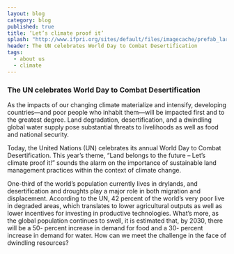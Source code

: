 ```yaml
---
layout: blog
category: blog
published: true
title: ‘Let’s climate proof it’
splash: "http://www.ifpri.org/sites/default/files/imagecache/prefab_large/8790104750_23634e1ae7_m.jpg"
header: The UN celebrates World Day to Combat Desertification
tags:
  - about us
  - climate
---
```


### The UN celebrates World Day to Combat Desertification

As the impacts of our changing climate materialize and intensify, developing countries—and poor people who inhabit them—will be impacted first and to the greatest degree. Land degradation, desertification, and a dwindling global water supply pose substantial threats to livelihoods as well as food and national security.

Today, the United Nations (UN) celebrates its annual World Day to Combat Desertification. This year’s theme, “Land belongs to the future – Let’s climate proof it!” sounds the alarm on the importance of sustainable land management practices within the context of climate change.

One-third of the world’s population currently lives in drylands, and desertification and droughts play a major role in both migration and displacement. According to the UN, 42 percent of the world’s very poor live in degraded areas, which translates to lower agricultural outputs as well as lower incentives for investing in productive technologies. What’s more, as the global population continues to swell, it is estimated that, by 2030, there will be a 50- percent increase in demand for food and a 30- percent increase in demand for water. How can we meet the challenge in the face of dwindling resources?